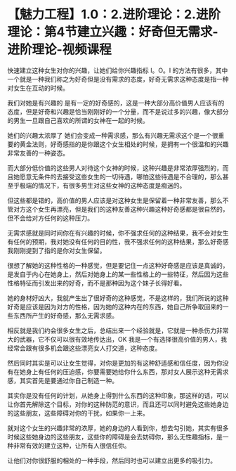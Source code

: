 # 【魅力工程】1.0：2.进阶理论：2.进阶理论：第4节建立兴趣：好奇但无需求-进阶理论-视频课程

快速建立这种女生对你的兴趣，让她们给你兴趣指标 I。O。I 的方法有很多，其中一个就是一种我们称之为好奇但是没有需求的态度，好奇无需求这种态度是指一种对女生在互动的时候。

我们对她是有兴趣的 是有一定的好奇感的，这是一种大部分高价值男人应该有的态度，但是好奇和兴趣是恰当刚刚好的一个分量，而不是说过多的兴趣，像大部分的男生一旦跟自己喜欢的所谓的女神在一起的时候。

她们的兴趣太浓厚了 她们会变成一种需求感，那么有兴趣无需求这个是一个很重要的黄金法则，好奇感指的是你跟这个女生相处的时候，是拥有一个很温和的兴趣 非常友善的一种姿态。

而大部分低价值的这些男人对待这个女神的时候，这种兴趣是非常浓厚强烈的，而且她愿意无条件的去接受这些女生的一切待遇，哪怕这些待遇是不合理的，那么甚至乎极端的情况下，有很多男生对这些女神的这种态度是痴迷的。

但这些都是错的，高价值的男人应该是对这种女生是保留着一种非常友善，那么不管对方这个女生再漂亮，但是我们的这种友善这种兴趣这种好奇感都是很自然的，但不会给对方任何的这种压力。

无需求感就是同时间你在有兴趣的时候，你不强求任何的这种结果，我不会对女生有任何的预期，我对她没有任何的目的性，我不强求任何的这种结果，那么好奇感我刚刚提到了指的是你对女生保留。

很想了解她的这种性格的一种感觉，但是要记住一点这种好奇感是应该是真诚的，是发自于内心在她身上，然后对她身上的某一些性格上的一些特征，然后因为这些性格特征而引发出来的好奇，而不是那种因为这个妹子长得好看。

她的身材好凶大，我就产生出了很好奇的这种感觉，不是这样的，我们所说的这种好奇是应该是因为对方的性格，因为她的这种内在的东西，她自己所争取回来的一些东西所产生的好奇感，那么无需求感。

相反就是我们约会很多女生之后，总结出来一个经验就是，它就是一种杀伤力非常大的武器，它不仅可以很有效地传达出，OK 我是一个有选择很高价值的男人，我经常会跟有很多机会跟这些漂亮女人打交道，这种态度。

然后同时其实是可以让女生觉得，对你是更加的有这种舒适感和信任度，因为你没有在她身上有任何的压迫感，你要需要她给你什么东西，那对女人展示这种无需求感，其实首先是要通过你自己制造一种。

其实你是没有任何的计划，从她身上得到什么东西的这种印象，那这样的话，可以让你首先解除这个目标，对你的这种防范的意识，而且还可以同时避免这些她身边的这些朋友，这些障碍对你的干扰，如果你一上来。

就对这个女生的兴趣非常的浓厚，她的身边的人看到你，想去勾引她，其实有很多时候这些她身边的这些朋友，这些你的障碍是会去妨碍你，那么无性趣指标，是一种非常有效的建立这种，让所有人很信任你。

让他们对你很舒服的相处的一种手段，然后同时也可以建立出更多的吸引力。